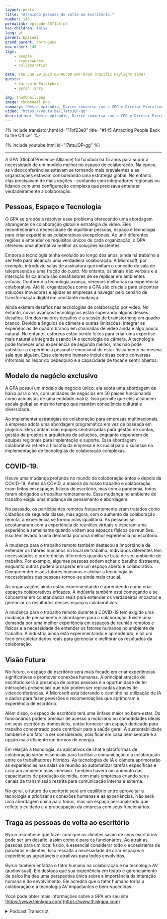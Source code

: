 ```yaml
---
layout: posts
title: "Atraindo pessoas de volta ao escritório."
number: 145
permalink: episode-EDT145-pt
has_children: false
lang: pt
parent: Episodi
grand_parent: Português
nav_order: 145
tags:
    - people
    - remoteworker
    - collaboration

date: Thu Jun 29 2023 00:00:00 GMT-0700 (Pacific Daylight Time)
guests:
    - Darren W Pulsipher
    - Byron Tarry

img: thumbnail.png
image: thumbnail.png
summary: "Neste episódio, Darren conversa com o CEO e Diretor Executivo da GPA sobre o papel que a inovação colaborativa desempenha ao trazer as pessoas de volta ao escritório e por que as pessoas precisam de interação presencial."
video: "https://youtu.be/I7atsJQP-gg"
description: "Neste episódio, Darren conversa com o CEO e Diretor Executivo da GPA sobre o papel que a inovação colaborativa desempenha ao trazer as pessoas de volta ao escritório e por que as pessoas precisam de interação presencial."
---
```


<div>
{% include transistor.html id="11bf23e0" title="#145 Attracting People Back to the Office" %}

{% include youtube.html id="I7atsJQP-gg" %}
</div>

---

A GPA (Global Presence Alliance) foi fundada há 15 anos para suprir a necessidade de um modelo melhor no espaço de colaboração. Na época, as videoconferências estavam se tornando mais prevalentes e as organizações estavam considerando uma estratégia global. No entanto, elas precisavam de mais opções - contando com integradores regionais ou lidando com uma configuração complexa que precisava entender verdadeiramente a colaboração.

## Pessoas, Espaço e Tecnologia

O GPA se propôs a resolver esse problema oferecendo uma abordagem abrangente de colaboração global e estratégia de vídeo. Eles reconheceram a necessidade de equilibrar pessoas, espaço e tecnologia para criar experiências colaborativas excepcionais. Ao unir diferentes regiões e entender os requisitos únicos de cada organização, o GPA ofereceu uma alternativa melhor às soluções existentes.

Embora a tecnologia tenha evoluído ao longo dos anos, ainda há trabalho a ser feito para alcançar uma verdadeira colaboração. A Microsoft, por exemplo, introduziu salas de assinatura que imitam o conceito de sala de telepresença a uma fração do custo. No entanto, os sinais não verbais e a interação física ainda são desafiadores de se replicar em ambientes virtuais. Conforme a tecnologia avança, veremos melhorias na experiência colaborativa. Até lá, organizações como a GPA são cruciais para encontrar soluções inovadoras e ajudar as empresas a navegar pelo cenário de transformação digital em constante mudança.

Ainda existem desafios nas tecnologias de colaboração por vídeo. No entanto, novos avanços tecnológicos estão superando alguns desses desafios. Um dos maiores desafios é a sessão de brainstorming em quadro branco. Devido a ângulos de câmera e outras limitações, integrar as experiências de quadro branco em chamadas de vídeo ainda é algo pouco natural. No entanto, esforços estão sendo feitos para criar uma expertise mais natural e integrada usando IA e tecnologia de câmera. A tecnologia pode fornecer uma experiência de segunda melhor, mas não pode substituir a experiência pessoal e emocional de estar fisicamente na mesma sala que alguém. Esse elemento humano inclui coisas como conversas informais ao redor do bebedouro e a capacidade de tocar e sentir objetos.

## Modelo de negócio exclusivo

A GPA possui um modelo de negócio único; ela adota uma abordagem de baixo para cima, com unidades de negócios em 50 países funcionando como acionistas de uma entidade matriz. Isso permite que eles alcancem escala global ao mesmo tempo que mantêm consciência cultural e diversidade.

Ao implementar estratégias de colaboração para empresas multinacionais, a empresa adota uma abordagem programática em vez de baseada em projetos. Eles contam com equipes centralizadas para gestão de contas, gestão de projetos e arquitetura de soluções, enquanto dependem de equipes regionais para implantação e suporte. Essa abordagem colaborativa reflete a filosofia da empresa e é crucial para o sucesso na implementação de tecnologias de colaboração complexas.

## COVID-19.

Houve uma mudança profunda no mundo da colaboração antes e depois da COVID-19. Antes da COVID, a maioria do nosso trabalho e colaboração eram feitos em espaços físicos de escritório, mas com a pandemia, todos foram obrigados a trabalhar remotamente. Essa mudança no ambiente de trabalho exigiu uma mudança de pensamento e abordagem.

No passado, os participantes remotos frequentemente eram tratados como cidadãos de segunda classe, mas agora, com o aumento da colaboração remota, a experiência se tornou mais igualitária. As pessoas se acostumaram com a experiência de reuniões virtuais e esperam uma experiência semelhante quando voltam aos espaços físicos de reuniões. Isso tem levado a uma demanda por uma melhor experiência no escritório.

A mudança para o trabalho remoto também destacou a importância de entender os fatores humanos no local de trabalho. Indivíduos diferentes têm necessidades e preferências diferentes quando se trata de seu ambiente de trabalho. Por exemplo, algumas pessoas podem achar o barulho distraente, enquanto outras podem prosperar em um espaço aberto e colaborativo. Compreender esses fatores humanos e alinhar a tecnologia às necessidades das pessoas tornou-se ainda mais crucial.

As organizações ainda estão experimentando e aprendendo como criar espaços colaborativos eficazes. A indústria também está começando a se concentrar em coletar dados reais para entender os verdadeiros impactos e gerenciar os resultados desses espaços colaborativos.

A mudança para o trabalho remoto durante a COVID-19 tem exigido uma mudança de pensamento e abordagem para a colaboração. Existe uma demanda por uma melhor experiência em espaços de reunião remotos e físicos e a necessidade de entender os fatores humanos no ambiente de trabalho. A indústria ainda está experimentando e aprendendo, e há um foco em coletar dados reais para gerenciar e melhorar os resultados da colaboração.

## Visão Futura

No futuro, o espaço de escritório será mais focado em criar experiências significativas e promover conexões humanas. A principal atração do escritório será a presença de outras pessoas e a oportunidade de ter interações presenciais que não podem ser replicadas através de videoconferências. A Microsoft está liderando o caminho na utilização de IA e dados para fazer previsões e recomendações que aprimoram a experiência de escritório.

Além disso, o espaço de escritório terá uma ênfase maior no bem-estar. Os funcionários podem precisar de acesso a mobiliário ou comodidades ideais em seus escritórios domésticos, então fornecer um espaço dedicado para trabalho concentrado pode contribuir para a saúde geral. A sustentabilidade também é um fator a ser considerado, pois ficar em casa nem sempre é a opção mais eficiente em termos de energia.

Em relação à tecnologia, os aplicativos de chat e plataformas de colaboração serão essenciais para facilitar a comunicação e a colaboração entre os trabalhadores híbridos. As tecnologias de IA e câmera aprimorarão as experiências nas salas de reunião ao automatizar tarefas específicas e criar um ambiente mais imersivo. Também haverá um aumento nas capacidades de produção de mídia, com mais empresas criando seus canais de transmissão restrita para comunicação interna e externa.

No geral, o futuro do escritório será um equilíbrio entre aproveitar a tecnologia e priorizar as conexões humanas e as experiências. Não será uma abordagem única para todos, mas um espaço personalizado que reflete o cuidado e a preocupação da empresa com seus funcionários.

## Traga as pessoas de volta ao escritório

Byron reconhece que fazer com que os clientes saiam de seus escritórios pode ser um desafio, assim como é para os funcionários. Ao atrair as pessoas para um local físico, é essencial considerar todo o ecossistema de parceiros e clientes. Isso ressalta a necessidade de criar espaços e experiências agradáveis e atrativas para todos envolvidos.

Byron também enfatiza o fator humano na colaboração e na tecnologia AV (audiovisual). Ele destaca que sua experiência em teatro e gerenciamento de palco lhe deu uma perspectiva única sobre a importância da interação humana e do envolvimento. Ele acredita que o fator humano torna a colaboração e a tecnologia AV impactantes e bem-sucedidas.

Você pode obter mais informações sobre a GPA em seu site [https://www.thinkgpa.com](https://www.thinkgpa.com)



<details>
<summary> Podcast Transcript </summary>

<p></p>

</details>
